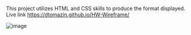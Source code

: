 This project utilizes HTML and CSS skills to produce the format displayed. 
Live link https://dtomazin.github.io/HW-Wireframe/

![image](https://user-images.githubusercontent.com/38441099/48373688-c4b17780-e67f-11e8-8166-ec1b80345f5f.png)

